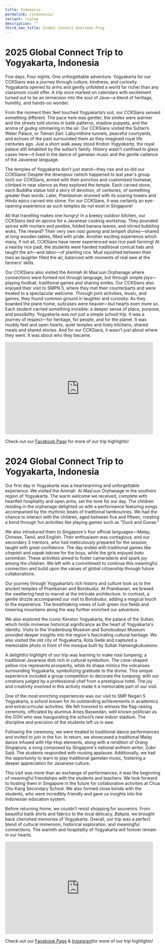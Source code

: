 ```yaml
---
title: Indonesia
permalink: /indonesia/
variant: tiptap
description: ""
third_nav_title: Global Connect Overseas Prog
---
```

<h1><strong>2025 Global Connect Trip to Yogyakarta, Indonesia</strong></h1>
<p>Five days. Four nights. One unforgettable adventure. Yogyakarta for our
CCKSians was a journey through culture, kindness, and curiosity. Yogyakarta
opened its arms and gently unfolded a world far richer than any classroom
could offer. A trip once marked on calendars with excitement turned out
to be an immersion into the soul of Java—a blend of heritage, humility,
and hands-on wonder.</p>
<p>From the moment their feet touched Yogyakarta’s soil, our CCKSians sensed
something different. The pace here was gentler, the smiles were warmer
and the streets told stories in batik patterns, shadow puppets, and the
aroma of <em>gudeg</em> simmering in the air. Our CCKSians visited the Sultan’s
Water Palace, or <em>Taman Sari</em>. Labyrinthine tunnels, peaceful courtyards,
and echoes of the past surrounded them as they imagined royal life centuries
ago. Just a short walk away stood <em>Kraton Yogyakarta</em>, the royal
palace still inhabited by the sultan’s family. History wasn’t confined
to glass cases here—it lived in the dance of gamelan music and the gentle
cadence of the Javanese language.</p>
<p>The temples of Yogyakarta don’t just stand—they <em>rise</em> and so did
our CCKSians! Despite the downpour (which happened to last year's group
too!) our CCKSians, armed with their ponchos and customised footwear, climbed
in near silence as they explored the temple. Each carved stone, each Buddha
statue told a story of devotion, of centuries, of something greater than
words. Later, <em>Prambanan</em> stunned with its soaring towers and Hindu
epics carved into stone. For our CCKSians, it was certainly an eye-opening
experience as such temples do not exist in Singapore!</p>
<p>All that travelling makes one hungry! In a breezy outdoor kitchen, our
CCKSians tied on aprons for a Javanese cooking workshop. They pounded spices
with mortars and pestles, folded banana leaves, and stirred bubbling woks.
The reward? Their very own <em>nasi goreng</em> and <em>tempeh</em> dishes—shared
at long wooden tables, filled with pride. Another exciting experience which
many, if not all, CCKSians have never experienced was rice padi farming!
At a nearby rice padi, the students were handed traditional conical hats
and taught the art—and labor—of planting rice. Mud squished between their
toes as laughter filled the air, balanced with moments of real awe at the
farmers’ skills.</p>
<p>Our CCKSians also visited the Aminah Al Maa'uun Orphanage where connections
were formed not through language, but through simple joys—playing football,
traditional games and sharing smiles. Our CCKSians also enjoyed their visit
to SMPN 5, where they met their counterparts and were treated to a spectacular
welcome. Through joint activities, music, and games, they found common
ground in laughter and curiosity. As they boarded the plane home, suitcases
were heavier—but hearts even more so. Each student carried something invisible:
a deeper sense of place, purpose, and possibility. Yogyakarta was not just
a simple school trip. It was a journey of respect—for heritage, for people,
and for the planet. It was muddy feet and open hearts, quiet temples and
lively kitchens, shared meals and shared stories. And for our CCKSians,
it wasn’t just about where they went. It was about who they became.</p>
<div class="iframe-wrapper">
<iframe height="299" width="480" allowfullscreen="true" frameborder="0" src="https://docs.google.com/presentation/d/e/2PACX-1vSBRBsN5GM1AmvS5oaO72033EVy5l0q7BPXj2Ptg5nnwZtOWvO1eaPCX-39osehoIfgojA6g7iHA1UF/pubembed?start=true&amp;loop=true&amp;delayms=3000"></iframe>
</div>
<p>Check out our <a href="https://www.facebook.com/CCKSians" rel="noopener noreferrer nofollow" target="_blank"><u>Facebook Page</u></a> for
more of our trip highlights!</p>
<h1><strong>2024 Global Connect Trip to Yogyakarta, Indonesia</strong></h1>
<p>Our first day in Yogyakarta was a heartwarming and unforgettable experience.
We visited the Aminah&nbsp; Al Maa’uun Orphanage in the southern region
of Yogyakarta. The warm welcome we received, complete with heartfelt hospitality
and open arms, set the tone for our day. The children residing in the orphanage
delighted us with a performance featuring songs accompanied by the rhythmic
beats of traditional tambourines. We had the chance to interact with the
children, aged between five and fifteen, creating a bond through fun activities
like playing games such as "Duck and Goose."</p>
<p>We also introduced them to Singapore's four official languages—Malay,
Chinese, Tamil, and English. Their enthusiasm was contagious, and our secondary
3 mentors, who had meticulously prepared for the session, taught with great
confidence. The day ended with traditional games like<em> chapteh</em> and <em>sepak takraw</em> for
the boys, while the girls enjoyed <em>batu seremban</em>. These activities
aimed to foster camaraderie and spark joy among the children. We left with
a commitment to continue this meaningful connection and build upon the
values of global citizenship through future collaborations.</p>
<p>Our journey through Yogyakarta’s rich history and culture took us to the
ancient temples of Prambanan and Borobudur. At Prambanan, we braved the
sweltering heat to marvel at the intricate architecture. In contrast, a
gentle drizzle accompanied our visit to Borobudur, adding a magical touch
to the experience. The breathtaking views of lush green rice fields and
towering mountains along the way further enriched our adventure.</p>
<p>We also explored the iconic Keraton Yogyakarta, the palace of the Sultan,
which holds immense historical significance as the heart of Yogyakarta's
identity. Visits to the Vradenburg Museum and Sonobudoyo Museum provided
deeper insights into the region's fascinating cultural heritage. We also
visited the old city of Yogyakarta, Kota Gede and captured a memorable
photo in front of the mosque built by Sultan Hamengkubuwono.&nbsp;</p>
<p>A delightful highlight of our trip was learning to make <em>nasi tumpeng</em>,
a traditional Javanese dish rich in cultural symbolism. The cone-shaped
yellow rice represents prosperity, while its shape mimics the volcanoes
surrounding Yogyakarta, symbolizing gratitude to the divine. This unique
experience included a group competition to decorate the <em>tumpeng</em>,
with our creations judged by a professional chef from a prestigious hotel.
The joy and creativity involved in this activity made it a memorable part
of our visit.</p>
<p>One of the most enriching experiences was our visit to SMP Negeri 5 Yogyakarta,
a school known for its outstanding achievements in academics and extracurricular
activities. We felt honored to witness the flag-raising ceremony, officiated
by alumnus Anies Baswedan, well known politician as the GOH who was inaugurating
the school’s new indoor stadium. The discipline and precision of the students
left us in awe.</p>
<p>Following the ceremony, we were treated to traditional dance performances
and invited to join in the fun. In return, we showcased a traditional Malay
dance infused with Hip-Hop elements, along with a rendition of <em>Orang Singapura</em>,
a song composed by Singapore's national anthem writer, Zubir Said. The
students responded with rousing applause.&nbsp;Additionally, we had the
opportunity to learn to play traditional gamelan music, fostering a deeper
appreciation for Javanese culture.</p>
<p>This visit was more than an exchange of performances; it was the beginning
of meaningful friendships with the students and teachers. We look forward
to hosting them in Singapore in the future for collaborative activities
at Chua Chu Kang Secondary School. We also formed close bonds with the
students, who were incredibly friendly and gave us insights into the Indonesian
education system.</p>
<p>Before returning home, we couldn’t resist shopping for souvenirs. From
beautiful batik shirts and fabrics to the local delicacy, <em>Bakpia</em>,
we brought back cherished memories of Yogyakarta. Overall, our trip was
a perfect blend of cultural immersion, historical exploration, and meaningful
connections. The warmth and hospitality of Yogyakarta will forever remain
in our hearts.</p>
<div class="iframe-wrapper">
<iframe height="299" width="480" allowfullscreen="true" frameborder="0" src="https://docs.google.com/presentation/d/e/2PACX-1vS9PFZHXZNY9J9SwKrqsGOIVLbmvA6WP50QT3wwT2-97GajS3fUF2Z6kAQ1KMFzPRtVA3k7QzV8Vh3H/embed?start=true&amp;loop=true&amp;delayms=3000"></iframe>
</div>
<p>Check out our <a href="https://www.facebook.com/CCKSians" rel="noopener noreferrer nofollow" target="_blank">Facebook Page</a> &amp;
<a href="https://www.instagram.com/cckssofficial/" rel="noopener noreferrer nofollow" target="_blank">Instagram</a>for more of our trip highlights!
<br>
<br>
<br>
</p>
<p></p>